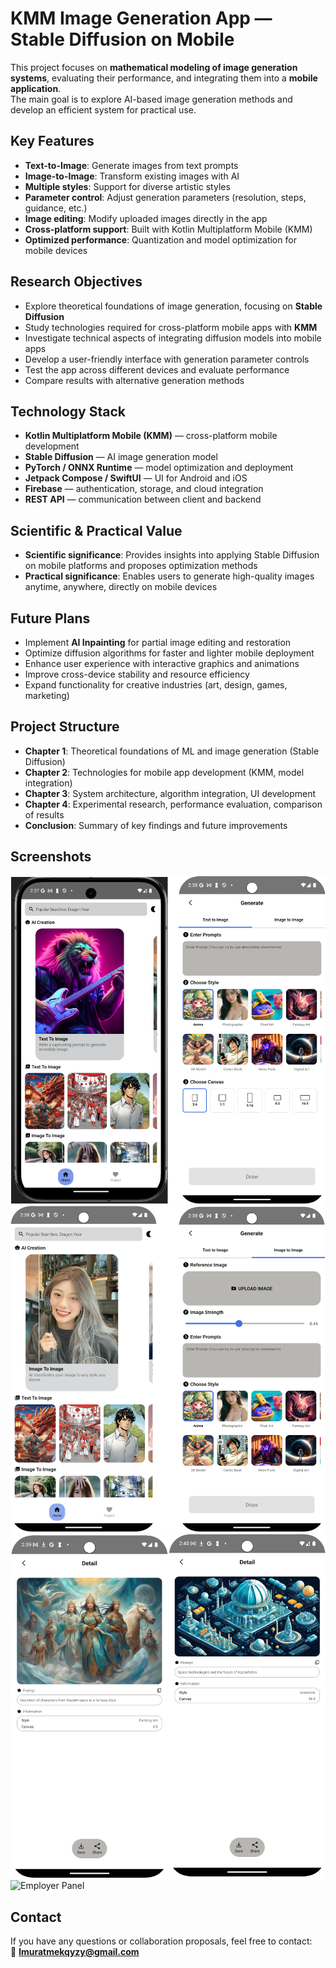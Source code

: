 # KMM Image Generation App — Stable Diffusion on Mobile

This project focuses on **mathematical modeling of image generation systems**, evaluating their performance, and integrating them into a **mobile application**.  
The main goal is to explore AI-based image generation methods and develop an efficient system for practical use.

## Key Features

- **Text-to-Image**: Generate images from text prompts
- **Image-to-Image**: Transform existing images with AI
- **Multiple styles**: Support for diverse artistic styles
- **Parameter control**: Adjust generation parameters (resolution, steps, guidance, etc.)
- **Image editing**: Modify uploaded images directly in the app
- **Cross-platform support**: Built with Kotlin Multiplatform Mobile (KMM)
- **Optimized performance**: Quantization and model optimization for mobile devices

## Research Objectives

- Explore theoretical foundations of image generation, focusing on **Stable Diffusion**
- Study technologies required for cross-platform mobile apps with **KMM**
- Investigate technical aspects of integrating diffusion models into mobile apps
- Develop a user-friendly interface with generation parameter controls
- Test the app across different devices and evaluate performance
- Compare results with alternative generation methods

## Technology Stack

- **Kotlin Multiplatform Mobile (KMM)** — cross-platform mobile development
- **Stable Diffusion** — AI image generation model
- **PyTorch / ONNX Runtime** — model optimization and deployment
- **Jetpack Compose / SwiftUI** — UI for Android and iOS
- **Firebase** — authentication, storage, and cloud integration
- **REST API** — communication between client and backend

## Scientific & Practical Value

- **Scientific significance**: Provides insights into applying Stable Diffusion on mobile platforms and proposes optimization methods
- **Practical significance**: Enables users to generate high-quality images anytime, anywhere, directly on mobile devices

## Future Plans

- Implement **AI Inpainting** for partial image editing and restoration
- Optimize diffusion algorithms for faster and lighter mobile deployment
- Enhance user experience with interactive graphics and animations
- Improve cross-device stability and resource efficiency
- Expand functionality for creative industries (art, design, games, marketing)

## Project Structure

- **Chapter 1**: Theoretical foundations of ML and image generation (Stable Diffusion)
- **Chapter 2**: Technologies for mobile app development (KMM, model integration)
- **Chapter 3**: System architecture, algorithm integration, UI development
- **Chapter 4**: Experimental research, performance evaluation, comparison of results
- **Conclusion**: Summary of key findings and future improvements


## Screenshots

![Employer Panel](images/Picture1.png)
![Employer Panel](images/Picture2.png)
![Employer Panel](images/Picture3.png)
![Employer Panel](images/Picture4.png)
## Contact

If you have any questions or collaboration proposals, feel free to contact:  
📧 **lmuratmekqyzy@gmail.com**

